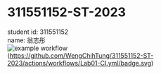 # 311551152-ST-2023
  
student id: 311551152  
name: 翁志彤  
![example workflow](https://github.com/WengChihTung/311551152-ST-2023/actions/workflows/github-actions-demo.yml/badge.svg)  
(https://github.com/WengChihTung/311551152-ST-2023/actions/workflows/Lab01-CI.yml/badge.svg)
